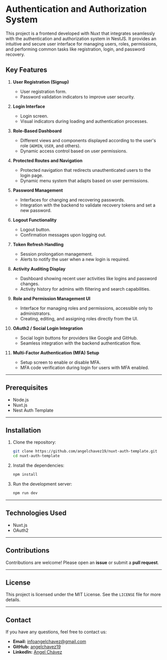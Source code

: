 # **Authentication and Authorization System**

This project is a frontend developed with Nuxt that integrates seamlessly with the authentication and authorization system in NestJS. It provides an intuitive and secure user interface for managing users, roles, permissions, and performing common tasks like registration, login, and password recovery.

## **Key Features**

1. **User Registration (Signup)**

   - User registration form.
   - Password validation indicators to improve user security.

1. **Login Interface**

   - Login screen.
   - Visual indicators during loading and authentication processes.

1. **Role-Based Dashboard**

   - Different views and components displayed according to the user's role (`ADMIN`, `USER`, and others).
   - Dynamic access control based on user permissions.

1. **Protected Routes and Navigation**

   - Protected navigation that redirects unauthenticated users to the login page.
   - Dynamic menu system that adapts based on user permissions.

1. **Password Management**

   - Interfaces for changing and recovering passwords.
   - Integration with the backend to validate recovery tokens and set a new password.

1. **Logout Functionality**

   - Logout button.
   - Confirmation messages upon logging out.

1. **Token Refresh Handling**

   - Session prolongation management.
   - Alerts to notify the user when a new login is required.

1. **Activity Auditing Display**

   - Dashboard showing recent user activities like logins and password changes.
   - Activity history for admins with filtering and search capabilities.

1. **Role and Permission Management UI**

   - Interface for managing roles and permissions, accessible only to administrators.
   - Creating, editing, and assigning roles directly from the UI.

1. **OAuth2 / Social Login Integration**

   - Social login buttons for providers like Google and GitHub.
   - Seamless integration with the backend authentication flow.

1. **Multi-Factor Authentication (MFA) Setup**

   - Setup screen to enable or disable MFA.
   - MFA code verification during login for users with MFA enabled.

---

## **Prerequisites**

- Node.js
- Nuxt.js
- Nest Auth Template

---

## **Installation**

1. Clone the repository:

   ```bash
   git clone https://github.com/angelchavez19/nuxt-auth-template.git
   cd nuxt-auth-template
   ```

1. Install the dependencies:

   ```bash
   npm install
   ```

1. Run the development server:
   ```bash
   npm run dev
   ```

---

## **Technologies Used**

- Nuxt.js
- OAuth2

---

## **Contributions**

Contributions are welcome! Please open an **issue** or submit a **pull request**.

---

## **License**

This project is licensed under the MIT License. See the `LICENSE` file for more details.

---

## **Contact**

If you have any questions, feel free to contact us:

- **Email:** infoangelchavez@gmail.com
- **GitHub:** [angelchavez19](https://github.com/angelchavez19)
- **LinkedIn:** [Angel Chávez](https://www.linkedin.com/in/angel-ch%C3%A1vez)
